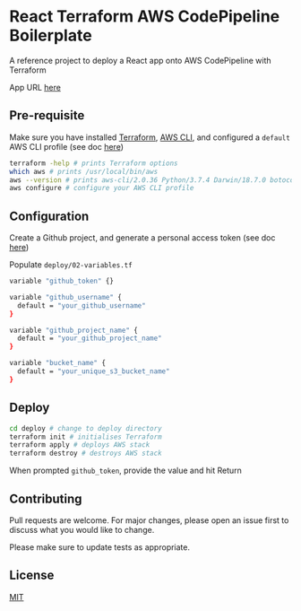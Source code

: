 # React Terraform AWS CodePipeline Boilerplate

A reference project to deploy a React app onto AWS CodePipeline with Terraform

App URL [here](https://matlau-aws-react-codepipeline-bucket.s3.amazonaws.com/index.html)

## Pre-requisite

Make sure you have installed [Terraform](https://learn.hashicorp.com/tutorials/terraform/install-cli), [AWS CLI](https://docs.aws.amazon.com/cli/latest/userguide/install-cliv2-mac.html#cliv2-mac-prereq), and configured a `default` AWS CLI profile (see doc [here](https://docs.aws.amazon.com/cli/latest/userguide/cli-configure-quickstart.html#cli-configure-quickstart-profiles))

```bash
terraform -help # prints Terraform options
which aws # prints /usr/local/bin/aws
aws --version # prints aws-cli/2.0.36 Python/3.7.4 Darwin/18.7.0 botocore/2.0.0
aws configure # configure your AWS CLI profile
```

## Configuration

Create a Github project, and generate a personal access token (see doc [here](https://docs.github.com/en/github/authenticating-to-github/creating-a-personal-access-token))

Populate `deploy/02-variables.tf`

```bash
variable "github_token" {}

variable "github_username" {
  default = "your_github_username"
}

variable "github_project_name" {
  default = "your_github_project_name"
}

variable "bucket_name" {
  default = "your_unique_s3_bucket_name"
}
```

## Deploy

```bash
cd deploy # change to deploy directory
terraform init # initialises Terraform
terraform apply # deploys AWS stack
terraform destroy # destroys AWS stack
```

When prompted `github_token`, provide the value and hit Return

## Contributing

Pull requests are welcome. For major changes, please open an issue first to discuss what you would like to change.

Please make sure to update tests as appropriate.

## License

[MIT](https://choosealicense.com/licenses/mit/)
